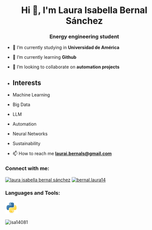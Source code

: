 <h1 align="center">Hi 👋, I'm Laura Isabella Bernal Sánchez</h1>
<h3 align="center">Energy engineering student</h3>

- 🔭 I’m currently studying in **Universidad de América**

- 🌱 I’m currently learning **Github**

- 👯 I’m looking to collaborate on **automation projects**
- ## Interests
- Machine Learning
- Big Data
- LLM
- Automation
- Neural Networks
- Sustainability

- 📫 How to reach me **laurai.bernals@gmail.com**

<h3 align="left">Connect with me:</h3>
<p align="left">
<a href="https://linkedin.com/in/laura isabella bernal sánchez" target="blank"><img align="center" src="https://raw.githubusercontent.com/rahuldkjain/github-profile-readme-generator/master/src/images/icons/Social/linked-in-alt.svg" alt="laura isabella bernal sánchez" height="30" width="40" /></a>
<a href="https://instagram.com/bernal.laura14" target="blank"><img align="center" src="https://raw.githubusercontent.com/rahuldkjain/github-profile-readme-generator/master/src/images/icons/Social/instagram.svg" alt="bernal.laura14" height="30" width="40" /></a>
</p>




<h3 align="left">Languages and Tools:</h3>
<p align="left"> <a href="https://www.python.org" target="_blank" rel="noreferrer"> <img src="https://raw.githubusercontent.com/devicons/devicon/master/icons/python/python-original.svg" alt="python" width="40" height="40"/> </a> </p>

<p><img align="center" src="https://github-readme-stats.vercel.app/api/top-langs?username=isa14081&show_icons=true&locale=en&layout=compact" alt="isa14081" /></p>
